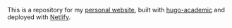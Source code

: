 This is a repository for my [personal website](http://remidefleurian.com), built with [hugo-academic](https://github.com/gcushen/hugo-academic) and deployed with [Netlify](https://www.netlify.com/).